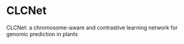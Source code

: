 # CLCNet
CLCNet: a chromosome-aware and contrastive learning network for genomic prediction in plants
